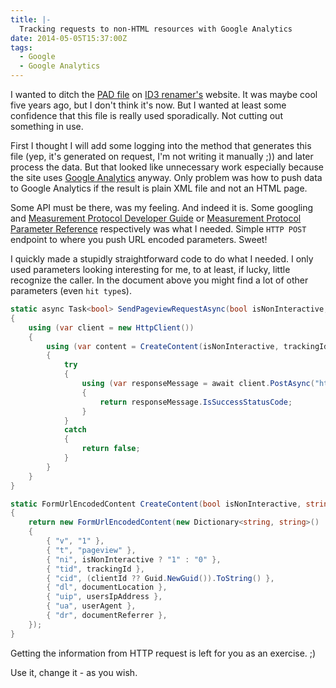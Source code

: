 ```yaml
---
title: |-
  Tracking requests to non-HTML resources with Google Analytics
date: 2014-05-05T15:37:00Z
tags:
  - Google
  - Google Analytics
---
```

I wanted to ditch the [PAD file][5] on [ID3 renamer's][1] website. It was maybe cool five years ago, but I don't think it's now. But I wanted at least some confidence that this file is really used sporadically. Not cutting out something in use.

<!-- excerpt -->

First I thought I will add some logging into the method that generates this file (yep, it's generated on request, I'm not writing it manually ;)) and later process the data. But that looked like unnecessary work especially because the site uses [Google Analytics][2] anyway. Only problem was how to push data to Google Analytics if the result is plain XML file and not an HTML page.

Some API must be there, was my feeling. And indeed it is. Some googling and [Measurement Protocol Developer Guide][4] or [Measurement Protocol Parameter Reference][3] respectively was what I needed. Simple `HTTP POST` endpoint to where you push URL encoded parameters. Sweet!

I quickly made a stupidly straightforward code to do what I needed. I only used parameters looking interesting for me, to at least, if lucky, little recognize the caller. In the document above you might find a lot of other parameters (even `hit type`s).

```csharp
static async Task<bool> SendPageviewRequestAsync(bool isNonInteractive, string trackingId, string documentLocation, string usersIpAddress, string userAgent, string documentReferrer, Guid? clientId = null)
{
	using (var client = new HttpClient())
	{
		using (var content = CreateContent(isNonInteractive, trackingId, documentLocation, usersIpAddress, userAgent, documentReferrer, clientId))
		{
			try
			{
				using (var responseMessage = await client.PostAsync("http://www.google-analytics.com/collect", content).ConfigureAwait(false))
				{
					return responseMessage.IsSuccessStatusCode;
				}
			}
			catch
			{
				return false;
			}
		}
	}
}

static FormUrlEncodedContent CreateContent(bool isNonInteractive, string trackingId, string documentLocation, string usersIpAddress, string userAgent, string documentReferrer, Guid? clientId = null)
{
	return new FormUrlEncodedContent(new Dictionary<string, string>()
	{
		{ "v", "1" },
		{ "t", "pageview" },
		{ "ni", isNonInteractive ? "1" : "0" },
		{ "tid", trackingId },
		{ "cid", (clientId ?? Guid.NewGuid()).ToString() },
		{ "dl", documentLocation },
		{ "uip", usersIpAddress },
		{ "ua", userAgent },
		{ "dr", documentReferrer },
	});
}
```

Getting the information from HTTP request is left for you as an exercise. ;)

Use it, change it - as you wish.

[1]: http://www.id3renamer.com
[2]: http://www.google.com/analytics/
[3]: https://developers.google.com/analytics/devguides/collection/protocol/v1/parameters
[4]: https://developers.google.com/analytics/devguides/collection/protocol/v1/devguide
[5]: http://en.wikipedia.org/wiki/Portable_Application_Description